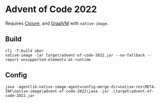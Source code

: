 # Advent of Code 2022

Requires [Clojure](https://clojure.org/guides/install_clojure), and [GraalVM](https://github.com/graalvm/graalvm-ce-builds/releases) with `native-image`.

## Build

```
clj -T:build uber
native-image -jar target/advent-of-code-2022.jar --no-fallback --report-unsupported-elements-at-runtime
```

## Config

```
java -agentlib:native-image-agent=config-merge-dir=native-res\META-INF\native-image\advent-of-code-2022\java -jar .\target\advent-of-code-2022.jar
```
